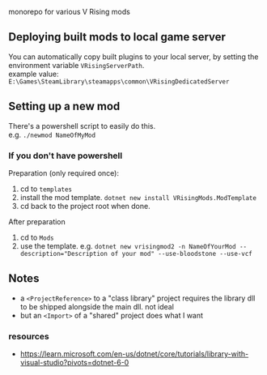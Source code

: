 monorepo for various V Rising mods


## Deploying built mods to local game server
You can automatically copy built plugins to your local server, by setting the environment variable `VRisingServerPath`.\
example value: `E:\Games\SteamLibrary\steamapps\common\VRisingDedicatedServer`


## Setting up a new mod

There's a powershell script to easily do this.\
e.g. `./newmod NameOfMyMod`

### If you don't have powershell
Preparation (only required once):
1. cd to `templates`
2. install the mod template. `dotnet new install VRisingMods.ModTemplate`
3. cd back to the project root when done.

After preparation
1. cd to `Mods`
2. use the template. e.g. `dotnet new vrisingmod2 -n NameOfYourMod --description="Description of your mod" --use-bloodstone --use-vcf`


## Notes
- a `<ProjectReference>` to a "class library" project requires the library dll to be shipped alongside the main dll. not ideal
- but an `<Import>` of a "shared" project does what I want

### resources
- https://learn.microsoft.com/en-us/dotnet/core/tutorials/library-with-visual-studio?pivots=dotnet-6-0